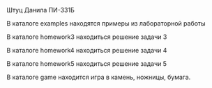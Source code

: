 Штуц Данила ПИ-331Б

В каталоге examples находятся примеры из лабораторной работы

В каталоге homework3 находиться решение задачи 3

В каталоге homework4 находиться решение задачи 4

В каталоге homework5 находиться решение задачи 5

В каталоге game находится игра в камень, ножницы, бумага.
